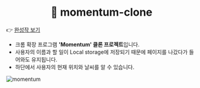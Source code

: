 <h1 align="center">📌 momentum-clone</h1>

👉 [완성작 보기](https://hyunjung-choi.github.io/momentum-clone/)

 - 크롬 확장 프로그램 **'Momentum' 클론 프로젝트**입니다. 
 - 사용자의 이름과 할 일이 Local storage에 저장되기 때문에 페이지를 나갔다가 들어와도 유지됩니다. 
 - 하단에서 사용자의 현재 위치와 날씨를 알 수 있습니다.

![momentum](https://user-images.githubusercontent.com/69616347/109762895-a7c85600-7c34-11eb-9471-8dd20b512ca8.gif)
